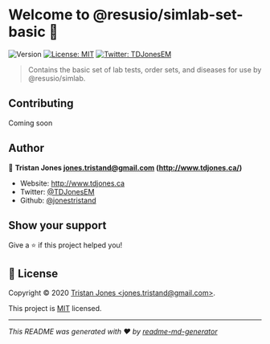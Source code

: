 # Welcome to @resusio/simlab-set-basic 👋
![Version](https://img.shields.io/npm/v/@resusio/simlab-set-basic?style=flat-square)
[![License: MIT](https://img.shields.io/badge/License-MIT-yellow.svg)](https://opensource.org/licenses/MIT)
[![Twitter: TDJonesEM](https://img.shields.io/twitter/follow/TDJonesEM.svg?style=social)](https://twitter.com/TDJonesEM)

> Contains the basic set of lab tests, order sets, and diseases for use by @resusio/simlab.

## Contributing
Coming soon

## Author

👤 **Tristan Jones <jones.tristand@gmail.com> (http://www.tdjones.ca/)**

* Website: http://www.tdjones.ca
* Twitter: [@TDJonesEM](https://twitter.com/TDJonesEM)
* Github: [@jonestristand](https://github.com/jonestristand)

## Show your support

Give a ⭐️ if this project helped you!

## 📝 License

Copyright © 2020 [Tristan Jones &lt;jones.tristand@gmail.com&gt;](https://github.com/jonestristand).

This project is [MIT](https://opensource.org/licenses/MIT) licensed.

***
_This README was generated with ❤️ by [readme-md-generator](https://github.com/kefranabg/readme-md-generator)_